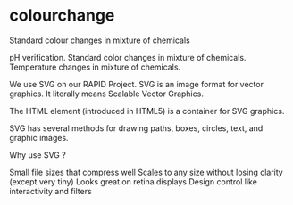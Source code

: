# colourchange
Standard colour changes in mixture of chemicals

pH verification.
Standard color changes in mixture of chemicals.
Temperature changes in mixture of chemicals.

We use SVG on our RAPID Project.
SVG is an image format for vector graphics. It literally means Scalable Vector Graphics.

The HTML element (introduced in HTML5) is a container for SVG graphics.

SVG has several methods for drawing paths, boxes, circles, text, and graphic images.

Why use SVG ?

Small file sizes that compress well
Scales to any size without losing clarity (except very tiny)
Looks great on retina displays
Design control like interactivity and filters

